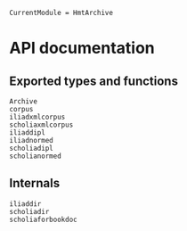 ```@meta
CurrentModule = HmtArchive
```

# API documentation

## Exported types and functions

```@docs
Archive
corpus
iliadxmlcorpus
scholiaxmlcorpus
iliaddipl
iliadnormed
scholiadipl
scholianormed
```


## Internals

```@docs
iliaddir
scholiadir
scholiaforbookdoc
```